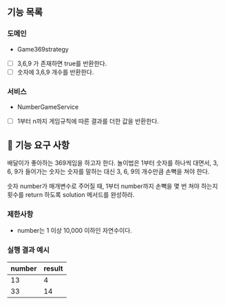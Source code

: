 ## 기능 목록
### 도메인
- Game369strategy
- [ ] 3,6,9 가 존재하면 true를 반환한다.
- [ ] 숫자에 3,6,9 개수를 반환한다.
### 서비스
- NumberGameService
- [ ] 1부터 n까지 게임규칙에 따른 결과를 더한 값을 반환한다.

## 🚀 기능 요구 사항

배달이가 좋아하는 369게임을 하고자 한다. 놀이법은 1부터 숫자를 하나씩 대면서, 3, 6, 9가 들어가는 숫자는 숫자를 말하는 대신 3, 6, 9의 개수만큼 손뼉을 쳐야 한다.

숫자 number가 매개변수로 주어질 때, 1부터 number까지 손뼉을 몇 번 쳐야 하는지 횟수를 return 하도록 solution 메서드를 완성하라.

### 제한사항

- number는 1 이상 10,000 이하인 자연수이다.

### 실행 결과 예시

| number | result |
| --- | --- |
| 13 | 4 |
| 33 | 14 |
